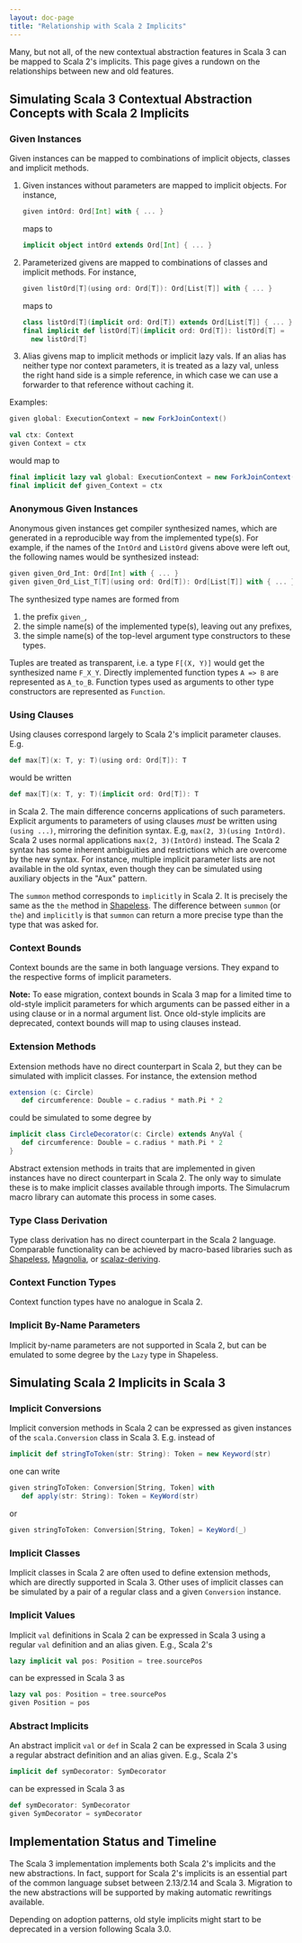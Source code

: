 ```yaml
---
layout: doc-page
title: "Relationship with Scala 2 Implicits"
---
```


Many, but not all, of the new contextual abstraction features in Scala 3 can be mapped to Scala 2's implicits. This page gives a rundown on the relationships between new and old features.

## Simulating Scala 3 Contextual Abstraction Concepts with Scala 2 Implicits

### Given Instances

Given instances can be mapped to combinations of implicit objects, classes and implicit methods.

 1. Given instances without parameters are mapped to implicit objects. For instance,

    ```scala
    given intOrd: Ord[Int] with { ... }
    ```

    maps to

    ```scala
    implicit object intOrd extends Ord[Int] { ... }
    ```

 2. Parameterized givens are mapped to combinations of classes and implicit methods. For instance,

    ```scala
    given listOrd[T](using ord: Ord[T]): Ord[List[T]] with { ... }
    ```

    maps to

    ```scala
    class listOrd[T](implicit ord: Ord[T]) extends Ord[List[T]] { ... }
    final implicit def listOrd[T](implicit ord: Ord[T]): listOrd[T] =
      new listOrd[T]
    ```

 3. Alias givens map to implicit methods or implicit lazy vals. If an alias has neither type nor context parameters,
    it is treated as a lazy val, unless the right hand side is a simple reference, in which case we can use a forwarder to
    that reference without caching it.

Examples:

```scala
given global: ExecutionContext = new ForkJoinContext()

val ctx: Context
given Context = ctx
```

would map to

```scala
final implicit lazy val global: ExecutionContext = new ForkJoinContext()
final implicit def given_Context = ctx
```

### Anonymous Given Instances

Anonymous given instances get compiler synthesized names, which are generated in a reproducible way from the implemented type(s). For example, if the names of the `IntOrd` and `ListOrd` givens above were left out, the following names would be synthesized instead:

```scala
given given_Ord_Int: Ord[Int] with { ... }
given given_Ord_List_T[T](using ord: Ord[T]): Ord[List[T]] with { ... }
```

The synthesized type names are formed from

1. the prefix `given_`,
2. the simple name(s) of the implemented type(s), leaving out any prefixes,
3. the simple name(s) of the top-level argument type constructors to these types.

Tuples are treated as transparent, i.e. a type `F[(X, Y)]` would get the synthesized name
`F_X_Y`. Directly implemented function types `A => B` are represented as `A_to_B`. Function types used as arguments to other type constructors are represented as `Function`.

### Using Clauses

Using clauses correspond largely to Scala 2's implicit parameter clauses. E.g.

```scala
def max[T](x: T, y: T)(using ord: Ord[T]): T
```

would be written

```scala
def max[T](x: T, y: T)(implicit ord: Ord[T]): T
```

in Scala 2. The main difference concerns applications of such parameters.
Explicit arguments to parameters of using clauses _must_ be written using `(using ...)`,
mirroring the definition syntax. E.g, `max(2, 3)(using IntOrd)`.
Scala 2 uses normal applications `max(2, 3)(IntOrd)` instead. The Scala 2 syntax has some inherent ambiguities and restrictions which are overcome by the new syntax. For instance, multiple implicit parameter lists are not available in the old syntax, even though they can be simulated using auxiliary objects in the "Aux" pattern.

The `summon` method corresponds to `implicitly` in Scala 2.
It is precisely the same as the `the` method in [Shapeless](https://github.com/milessabin/shapeless).
The difference between `summon` (or `the`) and `implicitly` is
that `summon` can return a more precise type than the type that was
asked for.

### Context Bounds

Context bounds are the same in both language versions. They expand to the respective forms of implicit parameters.

**Note:** To ease migration, context bounds in Scala 3 map for a limited time to old-style implicit parameters for which arguments can be passed either in a using clause or
in a normal argument list. Once old-style implicits are deprecated, context bounds
will map to using clauses instead.

### Extension Methods

Extension methods have no direct counterpart in Scala 2, but they can be simulated with implicit classes. For instance, the extension method

```scala
extension (c: Circle)
   def circumference: Double = c.radius * math.Pi * 2
```

could be simulated to some degree by

```scala
implicit class CircleDecorator(c: Circle) extends AnyVal {
   def circumference: Double = c.radius * math.Pi * 2
}
```

Abstract extension methods in traits that are implemented in given instances have no direct counterpart in Scala 2. The only way to simulate these is to make implicit classes available through imports. The Simulacrum macro library can automate this process in some cases.

### Type Class Derivation

Type class derivation has no direct counterpart in the Scala 2 language. Comparable functionality can be achieved by macro-based libraries such as [Shapeless](https://github.com/milessabin/shapeless), [Magnolia](https://propensive.com/opensource/magnolia), or [scalaz-deriving](https://github.com/scalaz/scalaz-deriving).

### Context Function Types

Context function types have no analogue in Scala 2.

### Implicit By-Name Parameters

Implicit by-name parameters are not supported in Scala 2, but can be emulated to some degree by the `Lazy` type in Shapeless.

## Simulating Scala 2 Implicits in Scala 3

### Implicit Conversions

Implicit conversion methods in Scala 2 can be expressed as given instances of the `scala.Conversion` class in Scala 3. E.g. instead of

```scala
implicit def stringToToken(str: String): Token = new Keyword(str)
```

one can write

```scala
given stringToToken: Conversion[String, Token] with
   def apply(str: String): Token = KeyWord(str)
```

or

```scala
given stringToToken: Conversion[String, Token] = KeyWord(_)
```

### Implicit Classes

Implicit classes in Scala 2 are often used to define extension methods, which are directly supported in Scala 3. Other uses of implicit classes can be simulated by a pair of a regular class and a given `Conversion` instance.

### Implicit Values

Implicit `val` definitions in Scala 2 can be expressed in Scala 3 using a regular `val` definition and an alias given.
E.g., Scala 2's

```scala
lazy implicit val pos: Position = tree.sourcePos
```

can be expressed in Scala 3 as

```scala
lazy val pos: Position = tree.sourcePos
given Position = pos
```

### Abstract Implicits

An abstract implicit `val` or `def` in Scala 2 can be expressed in Scala 3 using a regular abstract definition and an alias given. E.g., Scala 2's

```scala
implicit def symDecorator: SymDecorator
```

can be expressed in Scala 3 as

```scala
def symDecorator: SymDecorator
given SymDecorator = symDecorator
```

## Implementation Status and Timeline

The Scala 3 implementation implements both Scala 2's implicits and the new abstractions. In fact, support for Scala 2's implicits is an essential part of the common language subset between 2.13/2.14 and Scala 3.
Migration to the new abstractions will be supported by making automatic rewritings available.

Depending on adoption patterns, old style implicits might start to be deprecated in a version following Scala 3.0.

